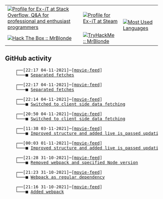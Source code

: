 <table>
    <tr>
        <td>
            <a href="https://stackoverflow.com/users/3351720/ex-it">
                <img alt="Profile for Ex-iT at Stack Overflow, Q&amp;A for professional and enthusiast programmers" src="https://stackoverflow.com/users/flair/3351720.png?theme=dark" />
            </a>
        </td>
        <td>
            <a href="https://steamcommunity.com/id/Ex-iT">
                <img alt="Profile for Ex-iT at Steam" src="https://steamcommunity-a.akamaihd.net/public/shared/images/header/globalheader_logo.png" />
            </a>
        </td>
        <td rowspan="2">
            <a href="https://github.com/Ex-iT/">
                <img alt="Most Used Languages" src="https://github-readme-stats.vercel.app/api/top-langs/?username=ex-it&layout=compact&theme=algolia" />
            </a>
        </td>
    </tr>
    <tr>
        <td>
            <a href="https://app.hackthebox.eu/profile/169430">
                <img alt="Hack The Box :: MrBlonde" src="https://www.hackthebox.eu/badge/image/169430" />
            </a>
        </td>
        <td>
            <a href="https://tryhackme.com/p/MrBlonde/">
                <img alt="TryHackMe :: MrBlonde" src="https://tryhackme-badges.s3.amazonaws.com/MrBlonde.png" />
            </a>
        </td>
    </tr>
</table>

<h2>GitHub activity</h2>

<pre>
    ┌──[22:17 04-11-2021]─[<a href="https://github.com/Ex-iT/movie-feed">movie-feed</a>]
    └───■ <a href="https://github.com/Ex-iT/movie-feed/commit/ee41d321239d553c9a62c7222db075ad169d2c06">Separated fetches</a><br />
    ┌──[22:17 04-11-2021]─[<a href="https://github.com/Ex-iT/movie-feed">movie-feed</a>]
    └───■ <a href="https://github.com/Ex-iT/movie-feed/commit/ee41d321239d553c9a62c7222db075ad169d2c06">Separated fetches</a><br />
    ┌──[22:14 04-11-2021]─[<a href="https://github.com/Ex-iT/movie-feed">movie-feed</a>]
    └───■ <a href="https://github.com/Ex-iT/movie-feed/commit/fd77c3dc2c2fb6b0b3ab58ed40f21c45672c8ee5">Switched to client side data fetching</a><br />
    ┌──[20:50 04-11-2021]─[<a href="https://github.com/Ex-iT/movie-feed">movie-feed</a>]
    └───■ <a href="https://github.com/Ex-iT/movie-feed/commit/fd77c3dc2c2fb6b0b3ab58ed40f21c45672c8ee5">Switched to client side data fetching</a><br />
    ┌──[11:38 03-11-2021]─[<a href="https://github.com/Ex-iT/movie-feed">movie-feed</a>]
    └───■ <a href="https://github.com/Ex-iT/movie-feed/commit/75ebbabbe939f54689f362f2445d90f95e45a21e">Improved structure and added live is_passed updating</a><br />
    ┌──[00:03 01-11-2021]─[<a href="https://github.com/Ex-iT/movie-feed">movie-feed</a>]
    └───■ <a href="https://github.com/Ex-iT/movie-feed/commit/75ebbabbe939f54689f362f2445d90f95e45a21e">Improved structure and added live is_passed updating</a><br />
    ┌──[21:28 31-10-2021]─[<a href="https://github.com/Ex-iT/movie-feed">movie-feed</a>]
    └───■ <a href="https://github.com/Ex-iT/movie-feed/commit/1c9f190e38a713911090474d3bf51f5df2251239">Removed webpack and specified Node version</a><br />
    ┌──[21:23 31-10-2021]─[<a href="https://github.com/Ex-iT/movie-feed">movie-feed</a>]
    └───■ <a href="https://github.com/Ex-iT/movie-feed/commit/548c575dc784a4860eeeb86b9107d4d5955b93a7">Webpack as regular dependency</a><br />
    ┌──[21:16 31-10-2021]─[<a href="https://github.com/Ex-iT/movie-feed">movie-feed</a>]
    └───■ <a href="https://github.com/Ex-iT/movie-feed/commit/0a35360709cf308a0858db149461d1f646064d15">Added webpack</a><br />
</pre>